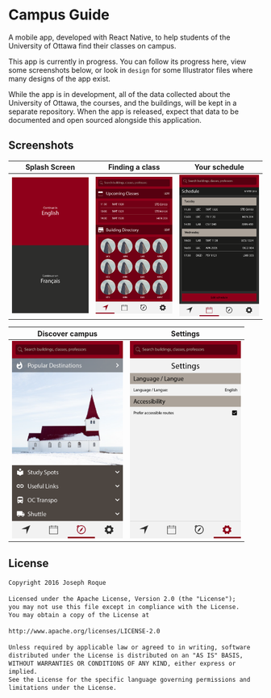 # Campus Guide

A mobile app, developed with React Native, to help students of the University of Ottawa find their classes on campus.

This app is currently in progress. You can follow its progress here, view some screenshots below, or look in `design` for some Illustrator files where many designs of the app exist.

While the app is in development, all of the data collected about the University of Ottawa, the courses, and the buildings, will be kept in a separate repository. When the app is released, expect that data to be documented and open sourced alongside this application.

## Screenshots

| Splash Screen | Finding a class | Your schedule |
|:-------------:|:---------------:|:-------------:|
| <img src='/screenshots/design_splash.png' width='220' alt='Splash design'/> | <img src='/screenshots/design_find_home.png' width='220' alt='Find design'/> | <img src='/screenshots/design_schedule_home.png' width='220' alt='Schedule design'/> |

| **Discover campus** | **Settings**|
|:-------------------:|:-----------:|
| <img src='/screenshots/design_discover_home.png' width='220' alt='Discover design'/> | <img src='/screenshots/design_settings_home.png' width='220' alt='Settings design'/> |

## License

```
Copyright 2016 Joseph Roque

Licensed under the Apache License, Version 2.0 (the "License");
you may not use this file except in compliance with the License.
You may obtain a copy of the License at

http://www.apache.org/licenses/LICENSE-2.0

Unless required by applicable law or agreed to in writing, software
distributed under the License is distributed on an "AS IS" BASIS,
WITHOUT WARRANTIES OR CONDITIONS OF ANY KIND, either express or implied.
See the License for the specific language governing permissions and
limitations under the License.
```
